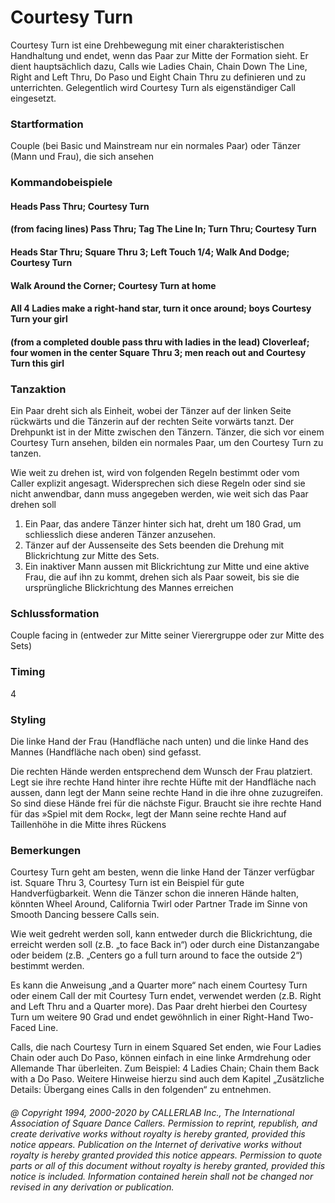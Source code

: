 
# Courtesy Turn

Courtesy Turn ist eine Drehbewegung mit einer charakteristischen Handhaltung und endet, wenn das Paar zur Mitte der Formation sieht. Er dient hauptsächlich dazu, Calls wie Ladies Chain, Chain Down The Line, Right and Left Thru, Do Paso und Eight Chain Thru zu definieren und zu unterrichten. Gelegentlich wird Courtesy Turn als eigenständiger Call eingesetzt.

### Startformation

Couple (bei Basic und Mainstream nur ein normales Paar) oder Tänzer (Mann und Frau), die sich ansehen

### Kommandobeispiele

#### Heads Pass Thru; Courtesy Turn
#### (from facing lines) Pass Thru; Tag The Line In; Turn Thru; Courtesy Turn
#### Heads Star Thru; Square Thru 3; Left Touch 1/4; Walk And Dodge; Courtesy Turn
#### Walk Around the Corner; Courtesy Turn at home
#### All 4 Ladies make a right-hand star, turn it once around; boys Courtesy Turn your girl
#### (from a completed double pass thru with ladies in the lead) Cloverleaf; four women in the center Square Thru 3; men reach out and Courtesy Turn this girl

### Tanzaktion
 
Ein Paar dreht sich als Einheit, wobei der Tänzer auf der linken Seite rückwärts und die Tänzerin auf der rechten Seite vorwärts tanzt. Der Drehpunkt ist in der Mitte zwischen den Tänzern. Tänzer, die sich vor einem Courtesy Turn ansehen, bilden ein normales Paar, um den Courtesy Turn zu tanzen.

Wie weit zu drehen ist, wird von folgenden Regeln bestimmt oder vom Caller explizit angesagt. Widersprechen sich diese Regeln oder sind sie nicht anwendbar, dann muss angegeben werden, wie weit sich das Paar drehen soll

1. Ein Paar, das andere Tänzer hinter sich hat, dreht um 180 Grad, um schliesslich diese anderen Tänzer anzusehen. 
1. Tänzer auf der Aussenseite des Sets beenden die Drehung mit Blickrichtung zur Mitte des Sets. 
1. Ein inaktiver Mann aussen mit Blickrichtung zur Mitte und eine aktive Frau, die auf ihn zu kommt, drehen sich als Paar soweit, bis sie die ursprüngliche Blickrichtung des Mannes erreichen

### Schlussformation

Couple facing in (entweder zur Mitte seiner Vierergruppe oder zur Mitte des Sets)

### Timing

4

### Styling
 
Die linke Hand der Frau (Handfläche nach unten) und die linke Hand des Mannes (Handfläche nach oben) sind gefasst.

Die rechten Hände werden entsprechend dem Wunsch der Frau platziert. Legt sie ihre rechte Hand hinter ihre rechte Hüfte mit der Handfläche nach aussen, dann legt der Mann seine rechte Hand in die ihre ohne zuzugreifen. So sind diese Hände frei für die nächste Figur. Braucht sie ihre rechte Hand für das »Spiel mit dem Rock«, legt der Mann seine rechte Hand auf Taillenhöhe in die Mitte ihres Rückens

### Bemerkungen
 
Courtesy Turn geht am besten, wenn die linke Hand der Tänzer verfügbar ist. Square Thru 3, Courtesy Turn ist ein Beispiel für gute Handverfügbarkeit. Wenn die Tänzer schon die inneren Hände halten, könnten Wheel Around, California Twirl oder Partner Trade im Sinne von Smooth Dancing bessere Calls sein.

Wie weit gedreht werden soll, kann entweder durch die Blickrichtung, die erreicht werden soll (z.B. „to face Back in“) oder durch eine Distanzangabe oder beidem (z.B. „Centers go a full turn around to face the outside 2“) bestimmt werden.

Es kann die Anweisung „and a Quarter more“ nach einem Courtesy Turn oder einem Call der mit Courtesy Turn endet, verwendet werden (z.B. Right and Left Thru and a Quarter more). Das Paar dreht hierbei den Courtesy Turn um weitere 90 Grad und endet gewöhnlich in einer Right-Hand Two-Faced Line.

Calls, die nach Courtesy Turn in einem Squared Set enden, wie Four Ladies Chain oder auch Do Paso, können einfach in eine linke Armdrehung oder Allemande Thar überleiten. Zum Beispiel: 4 Ladies Chain; Chain them Back with a Do Paso. Weitere Hinweise hierzu sind auch dem Kapitel „Zusätzliche Details: Übergang eines Calls in den folgenden“ zu entnehmen.

###### @ Copyright 1994, 2000-2020 by CALLERLAB Inc., The International Association of Square Dance Callers. Permission to reprint, republish, and create derivative works without royalty is hereby granted, provided this notice appears. Publication on the Internet of derivative works without royalty is hereby granted provided this notice appears. Permission to quote parts or all of this document without royalty is hereby granted, provided this notice is included. Information contained herein shall not be changed nor revised in any derivation or publication.
